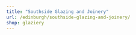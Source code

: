 ```yaml
---
title: "Southside Glazing and Joinery"
url: /edinburgh/southside-glazing-and-joinery/
shop: glaziery
---
```

